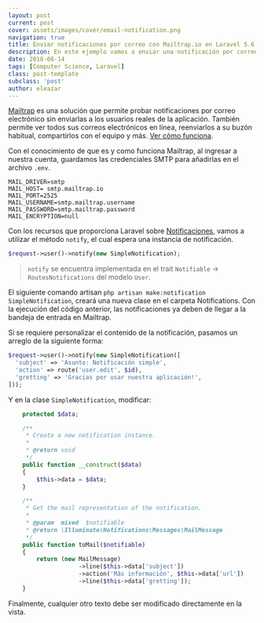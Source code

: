 ```yaml
---
layout: post
current: post
cover: assets/images/cover/email-notification.png
navigation: true
title: Enviar notificaciones por correo con Mailtrap.io en Laravel 5.6
description: En este ejemplo vamos a enviar una notificación por correo electrónico utilizando Mailtrap en Laravel 5.6
date: 2018-08-14
tags: [Computer Science, Laravel]
class: post-template
subclass: 'post'
author: eleazar
---
```


[Mailtrap](https://mailtrap.io) es una solución que permite probar notificaciones por correo electrónico sin enviarlas a los usuarios reales de la aplicación. También permite ver todos sus correos electrónicos en línea, reenviarlos a su buzón habitual, compartirlos con el equipo y más. [Ver cómo funciona](https://mailtrap.io/how-it-works).

Con el conocimiento de que es y como funciona Mailtrap, al ingresar a nuestra cuenta, guardamos las credenciales SMTP para añadirlas en el archivo `.env`.

```
MAIL_DRIVER=smtp
MAIL_HOST= smtp.mailtrap.io
MAIL_PORT=2525
MAIL_USERNAME=smtp.mailtrap.username
MAIL_PASSWORD=smtp.mailtrap.password
MAIL_ENCRYPTION=null
```

Con los recursos que proporciona Laravel sobre [Notificaciones](https://laravel.com/docs/5.6/notifications), vamos a utilizar el método `notify`, el cual espera una instancia de notificación.

```php
$request->user()->notify(new SimpleNotification);
```

> `notify` se encuentra implementada en el trait `Notifiable` -> `RoutesNotifications` del modelo `User`.

El siguiente comando artisan `php artisan make:notification SimpleNotification`, creará una nueva clase en el carpeta Notifications. Con la ejecución del código anterior, las notificaciones ya deben de llegar a la bandeja de entrada en Mailtrap.

Si se requiere personalizar el contenido de la notificación, pasamos un arreglo de la siguiente forma:

```php
$request->user()->notify(new SimpleNotification([
  'subject' => 'Asunto: Notificación simple',
  'action' => route('user.edit', $id),
  'gretting' => 'Gracias por usar nuestra aplicación!',
]));
```

Y en la clase `SimpleNotification`, modificar:

```php
    protected $data;

    /**
     * Create a new notification instance.
     *
     * @return void
     */
    public function __construct($data)
    {
        $this->data = $data;
    }

    /**
     * Get the mail representation of the notification.
     *
     * @param  mixed  $notifiable
     * @return \Illuminate\Notifications\Messages\MailMessage
     */
    public function toMail($notifiable)
    {
        return (new MailMessage)
                    ->line($this->data['subject'])
                    ->action('Más información', $this->data['url'])
                    ->line($this->data['gretting']);
    }
```

Finalmente, cualquier otro texto debe ser modificado directamente en la vista.
